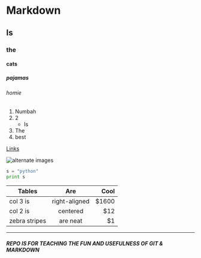 # Markdown

## Is

### the

#### cats

##### pajamas

###### homie

1. Numbah
1. 2
    * Is
1. The
1. best

[Links](mikeneas.com)

![alternate images](https://farm6.staticflickr.com/5348/9460958987_c777976982_b.jpg)

```python
s = "python"
print s
```

| Tables        | Are           | Cool  |
| ------------- |:-------------:| -----:|
| col 3 is      | right-aligned | $1600 |
| col 2 is      | centered      |   $12 |
| zebra stripes | are neat      |    $1 |
---

#### _REPO IS FOR TEACHING THE FUN AND USEFULNESS OF GIT & MARKDOWN_